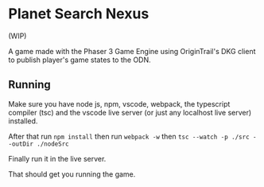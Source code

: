 # Planet Search Nexus

(WIP)

A game made with the Phaser 3 Game Engine using OriginTrail's DKG client to publish player's game states to the ODN.

## Running

Make sure you have node js, npm, vscode, webpack, the typescript compiler (tsc)
and the vscode live server (or just any localhost live server) installed. 

After that run `npm install`
then run `webpack -w`
then `tsc --watch -p ./src --outDir ./nodeSrc`

Finally run it in the live server.

That should get you running the game.